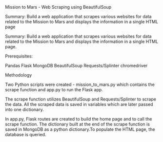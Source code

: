 Mission to Mars - Web Scraping using BeautifulSoup

Summary: Build a web application that scrapes various websites for data related to the Mission to Mars and displays the information in a single HTML page


Summary:
Build a web application that scrapes various websites for data related to the Mission to Mars and displays the information in a single HTML page.

Prerequisites:

Pandas
Flask
MongoDB
BeautifulSoup
Requests/Splinter
chromedriver

Methodology

Two Python scripts were created - mission_to_mars.py which contains the scrape function and app.py to run the Flask app.

The scrape function utilizes BeautifulSoup and Requests/Splinter to scrape the data. All the scraped data is saved in variables which are later passed into one dictionary.

In app.py, Flask routes are created to build the home page and to call the scrape function. The dictionary built at the end of the scrape function is saved in MongoDB as a python dictionary.To populate the HTML page, the database is queried.
